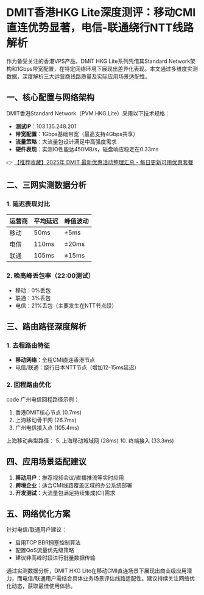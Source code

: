 # DMIT香港HKG Lite深度测评：移动CMI直连优势显著，电信-联通绕行NTT线路解析

作为备受关注的香港VPS产品，DMIT HKG Lite系列凭借其Standard Network架构和1Gbps带宽配置，在特定网络环境下展现出差异化表现。本文通过多维度实测数据，深度解析三大运营商线路质量及实际应用场景适配性。

## 一、核心配置与网络架构
DMIT香港Standard Network（PVM.HKG.Lite）采用以下技术规格：
- **测试IP**：103.135.248.201
- **带宽配置**：1Gbps基础带宽（最高支持4Gbps共享）
- **流量策略**：大流量包设计满足中高强度需求
- **硬件表现**：实测IO性能达450MB/s，磁盘响应稳定在0.33ms

👉 [【推荐收藏】2025年 DMIT 最新优惠活动整理汇总 - 每日更新可用优惠套餐](https://bit.ly/dmit_coupon)

## 二、三网实测数据分析
### 1. 延迟表现对比
| 运营商 | 平均延迟 | 峰值波动 |
|--------|----------|----------|
| 移动   | 50ms     | ±5ms     |
| 电信   | 110ms    | ±20ms    |
| 联通   | 105ms    | ±15ms    |

### 2. 晚高峰丢包率（22:00测试）
- 移动：0%丢包
- 联通：3%丢包
- 电信：21%丢包（主要发生在NTT节点段）

## 三、路由路径深度解析
### 1. 去程路由特征
- **移动网络**：全程CMI直连香港节点
- 电信/联通：绕行日本NTT节点（增加12-15ms延迟）

### 2. 回程路由优化
code
广州电信回程路径示例：
1. 香港DMIT核心节点 (0.7ms)
4. 上海移动骨干网 (26.7ms)
14. 广州电信接入点 (105.4ms)

上海移动典型路径：
5. 上海移动城域网 (28ms)
10. 终端接入 (33.3ms)

## 四、应用场景适配建议
1. **移动用户**：推荐视频会议/直播推流等实时应用
2. **跨境企业**：适合CMI线路覆盖区域的办公系统部署
3. **开发测试**：大流量包满足持续集成(CI)需求

## 五、网络优化方案
针对电信/联通用户建议：
- 启用TCP BBR拥塞控制算法
- 配置QoS流量优先级策略
- 建议非高峰时段进行批量数据传输

通过实测数据分析，DMIT HKG Lite在移动CMI直连场景下展现出商业级应用潜力，而电信/联通用户需结合具体业务场景评估线路适配性。建议持续关注网络优化动态，获取最佳使用体验。